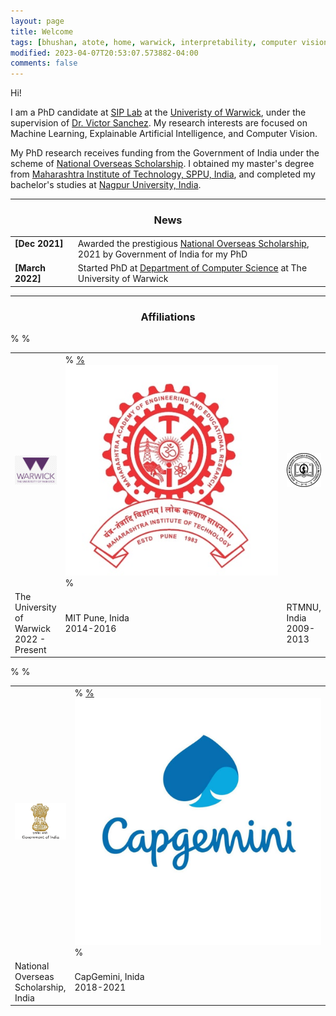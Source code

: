```yaml
---
layout: page
title: Welcome
tags: [bhushan, atote, home, warwick, interpretability, computer vision, machine learning, natural language processing, xAI, graduate]
modified: 2023-04-07T20:53:07.573882-04:00
comments: false
---
```


Hi!

I am a PhD candidate at [SIP Lab](https://warwick.ac.uk/fac/sci/dcs/research/siplab/) at the [Univeristy of Warwick](https://warwick.ac.uk/), under the supervision of [Dr. Victor Sanchez](https://www.dcs.warwick.ac.uk/~vsanchez/Victor_Sanchez/Victor_Sanchez.html). My research interests are focused on Machine Learning, Explainable Artificial Intelligence, and Computer Vision. 

My PhD research receives funding from the Government of India under the scheme of [National Overseas Scholarship](https://nosmsje.gov.in/). I obtained my master's degree from [Maharashtra Institute of Technology, SPPU, India](https://mitwpu.edu.in/), and completed my bachelor's studies at [Nagpur University, India](https://nagpuruniversity.ac.in/).


----

<h3 align="center">News</h3>
<table class='news-table'>
    <col width="20%">
    <col width="80%">
    <tr>
        <td valign="top"><strong>[Dec 2021]</strong></td>
        <td>Awarded the prestigious 
        <a href="https://nosmsje.gov.in">
        National Overseas Scholarship</a>, 2021 by Government of India for my PhD
        </td>
    </tr>
    <tr>
        <td valign="top"><strong>[March 2022]</strong></td>
        <td>Started PhD at 
        <a href="https://warwick.ac.uk/fac/sci/dcs/">
        Department of Computer Science</a> at The University of Warwick
        </td>
    </tr>
</table>

----

<h3 align="center">Affiliations</h3>
<table align="center" class='affl-pic'>
    <col width="10%">
    <col width="90%">
    <tr>
        <td>
            <a href="http://warwick.ac.uk/">
            <img src="/images/warwick.png"></a>
        </td>
        %<td>
         %   <a href="http://mitwpu.edu.in/">
          %  <img src="/images/mit-1.jpg"></a>
        %</td>
        <td>
            <a href="http://nagpuruniversity.ac.in/">
            <img src="/images/nag_uni.png"></a>
        </td>
    <tr>
    <tr>
        <td>The University of Warwick<br>2022 - Present</td>
        %<td>MIT Pune, Inida<br>2014-2016</td>
        <td>RTMNU, India<br>2009-2013</td>
    </tr>
</table>
<table align="left" class='affl-pic'>
    <col width="10%">
    <col width="90%">   
    <tr>
        <td>
            <a href="http://nosmsje.gov.in/">
            <img src="/images/india.jpg"></a>
        </td>
        %<td>
         %   <a href="http://www.capgemini.com/in-en/careers/lets-connect/our-offices/capgemini-pune/">
          %  <img src="/images/cg-1.jpeg"></a>
        %</td>
    </tr>
    <tr>
        <td>National Overseas Scholarship, India</td>
        %<td>CapGemini, Inida<br>2018-2021</td>
    </tr>
</table>
